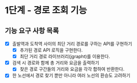 # 1단계 - 경로 조회 기능
## 기능 요구 사항 목록

- [x] 출발역과 도착역 사이의 최단 거리 경로를 구하는 API를 구현하기
  - [x] 추가된 경로 API 로직을 구현한다. 
  - [x] 최단 거리 경로 라이브러리(jgrapht)를 이용한다.
- [x] 검색 시 경로와 함께 총 거리와 요금을 출력하기
  - [x] 찾은 경로 구간들의 거리와 요금을 각각 합하여 반환한다.
- [x] 한 노선에서 경로 찾기 뿐만 아니라 여러 노선의 환승도 고려하기
